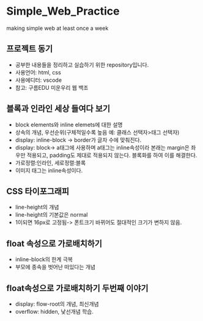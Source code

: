 # Simple_Web_Practice
making simple web at least once a week
## 프로젝트 동기
- 공부한 내용들을 정리하고 실습하기 위한 repository입니다.
- 사용언어: html, css
- 사용에디터: vscode
- 참고: 구름EDU 미운우리 웹 백조

## 블록과 인라인 세상 들여다 보기

- block elements와 inline elemets에 대한 설명
- 상속의 개념, 우선순위(구체적일수록 높음 예: 클래스 선택자>태그 선택자)
- display: inline-block -> border가 글자 수에 맞춰진다.
- display: block-> a태그에 사용하며 a태그는 inline속성이라 본래는 margin은 좌우만 적용되고, padding도 제대로 적용되지 않는다. 블록화를 하여 이를 해결한다. 
- 가로정렬:인라인, 세로정렬:블록
- 이미지 태그는 inline속성이다.

## CSS 타이포그래피

- line-height의 개념
- line-height의 기본값은 normal
- 1이되면 16px로 고정됨-> 폰트크기 바뀌어도 절대적인 크기가 변하지 않음.

## float 속성으로 가로배치하기

- inline-block의 한계 극복
- 부모에 종속을 벗어난 떠있다는 개념

## float속성으로 가로배치하기 두번째 이야기

- display: flow-root의 개념, 최신개념
- overflow: hidden, 낯선개념 학습.